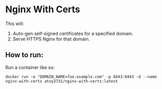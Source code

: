 # Nginx With Certs

This will:

1. Auto-gen self-signed certificates for a specified domain.
2. Serve HTTPS Nginx for that domain.

## How to run:

Run a container like so:
```
docker run -e "DOMAIN_NAME=foo.example.com" -p 8443:8443 -d --name nginx-with-certs atoy3731/nginx-with-certs:latest
```